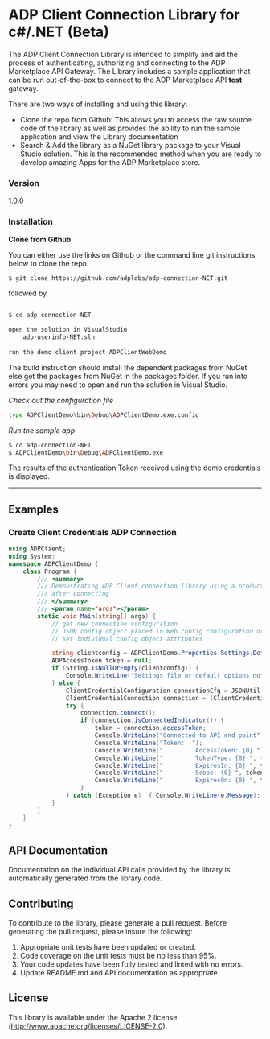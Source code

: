 # ADP Client Connection Library for c#/.NET (Beta)

The ADP Client Connection Library is intended to simplify and aid the process of authenticating, authorizing and connecting to the ADP Marketplace API Gateway. The Library includes a sample application that can be run out-of-the-box to connect to the ADP Marketplace API **test** gateway.

There are two ways of installing and using this library:

  - Clone the repo from Github: This allows you to access the raw source code of the library as well as provides the ability to run the sample application and view the Library documentation
  - Search & Add the library as a NuGet library package to your Visual Studio solution. This is the recommended method when you are ready to develop amazing Apps for the ADP Marketplace store.

### Version
1.0.0

### Installation

**Clone from Github**

You can either use the links on Github or the command line git instructions below to clone the repo.

```sh
$ git clone https://github.com/adplabs/adp-connection-NET.git
```

followed by

```sh

$ cd adp-connection-NET

open the solution in VisualStudio
    adp-userinfo-NET.sln
    
run the demo client project ADPClientWebDemo

```

The build instruction should install the dependent packages from NuGet else get the packages from NuGet in the packages folder. If you run into errors you may need to open and run the solution in Visual Studio.

*Check out the configuration file*
```sh
type ADPClientDemo\bin\Debug\ADPClientDemo.exe.config
```
*Run the sample app*
```sh
$ cd adp-connection-NET
$ ADPClientDemo\bin\Debug\ADPClientDemo.exe
```

The results of the authentication Token received using the demo credentials is displayed.

***

## Examples
### Create Client Credentials ADP Connection

```c#
using ADPClient;
using System;
namespace ADPClientDemo {
    class Program {
        /// <summary>
        /// Demonstrating ADP Client connection library using a product url to get data
        /// after connecting
        /// </summary>
        /// <param name="args"></param>
        static void Main(string[] args) {
            // get new connection configuration
            // JSON config object placed in Web.config configuration or
            // set individual config object attributes

            string clientconfig = ADPClientDemo.Properties.Settings.Default.ClientCredentialConfiguration;
            ADPAccessToken token = null;
            if (String.IsNullOrEmpty(clientconfig)) {
                Console.WriteLine("Settings file or default options not available.");
            } else {
                ClientCredentialConfiguration connectionCfg = JSONUtil.Deserialize<ClientCredentialConfiguration>(clientconfig);
                ClientCredentialConnection connection = (ClientCredentialConnection)ADPApiConnectionFactory.createConnection(connectionCfg);
                try {
                    connection.connect();
                    if (connection.isConnectedIndicator()) {
                        token = connection.accessToken;
                        Console.WriteLine("Connected to API end point");
                        Console.WriteLine("Token:  ");
                        Console.WriteLine("         AccessToken: {0} ", token.AccessToken);
                        Console.WriteLine("         TokenType: {0} ", token.TokenType);
                        Console.WriteLine("         ExpiresIn: {0} ", token.ExpiresIn);
                        Console.WriteLine("         Scope: {0} ", token.Scope);
                        Console.WriteLine("         ExpiresOn: {0} ", token.ExpiresOn);
                    }
                } catch (Exception e)  { Console.WriteLine(e.Message); }
            }
        }
    }
}
```

## API Documentation ##

Documentation on the individual API calls provided by the library is automatically generated from the library code.

 
## Contributing ##

To contribute to the library, please generate a pull request. Before generating the pull request, please insure the following:

1. Appropriate unit tests have been updated or created.
2. Code coverage on the unit tests must be no less than 95%.
3. Your code updates have been fully tested and linted with no errors.
4. Update README.md and API documentation as appropriate.
 
## License ##

This library is available under the Apache 2 license (http://www.apache.org/licenses/LICENSE-2.0).


